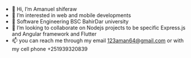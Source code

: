 - 👋 Hi, I’m Amanuel shiferaw
- 👀 I’m interested in web and mobile developments 
- 🌱 Software Engineering BSC  BahirDar university
- 💞️ I’m looking to collaborate on Nodejs projects to be specific Express.js and Angular framework and Flutter
- 📫 you can reach me through my email 123aman64@gmail.com or with my cell phone +251939320839

<!---
aman123shi/aman123shi is a ✨ special ✨ repository because its `README.md` (this file) appears on your GitHub profile.
You can click the Preview link to take a look at your changes.
--->
